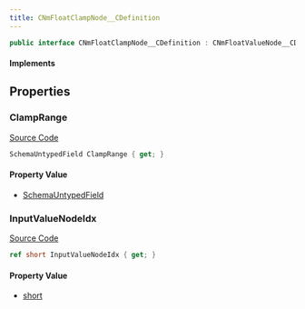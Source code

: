 ```yaml
---
title: CNmFloatClampNode__CDefinition
---
```


```csharp
public interface CNmFloatClampNode__CDefinition : CNmFloatValueNode__CDefinition, CNmValueNode__CDefinition, CNmGraphNode__CDefinition, ISchemaClass<CNmGraphNode__CDefinition>, ISchemaClass<CNmValueNode__CDefinition>, ISchemaClass<CNmFloatValueNode__CDefinition>, ISchemaClass<CNmFloatClampNode__CDefinition>, ISchemaField, ISchemaClass, INativeHandle
```

#### Implements

## Properties

### ClampRange

[Source Code](https://github.com/swiftly-solution/swiftlys2/blob/main/managed/src/SwiftlyS2.Generated/Schemas/Interfaces/CNmFloatClampNode__CDefinition.cs#L20)

```csharp
SchemaUntypedField ClampRange { get; }
```

#### Property Value

- [SchemaUntypedField](/docs/api/shared/schemas/schemauntypedfield)

### InputValueNodeIdx

[Source Code](https://github.com/swiftly-solution/swiftlys2/blob/main/managed/src/SwiftlyS2.Generated/Schemas/Interfaces/CNmFloatClampNode__CDefinition.cs#L17)

```csharp
ref short InputValueNodeIdx { get; }
```

#### Property Value

- [short](https://learn.microsoft.com/dotnet/api/system.int16)

